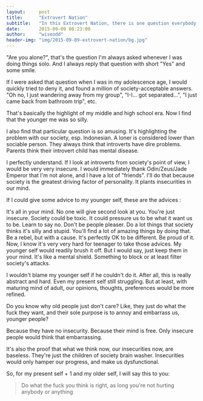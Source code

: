 ```yaml
---
layout:     post
title:      "Extrovert Nation"
subtitle:   "In this Extrovert Nation, there is one question everybody asks when you're doing things solo."
date:       2015-09-09 08:23:00
author:     "wiseodd"
header-img: "img/2015-09-09-extrovert-nation/bg.jpg"
---
```


"Are you alone?", that's the question I'm always asked whenever I was doing things solo. And I always reply that question with short "Yes" and some smile.

If I were asked that question when I was in my adolescence age, I would quickly tried to deny it, and found a million of society-acceptable answers. "Oh no, I just wandering away from my group", "I-I... got separated...", "I just came back from bathroom trip", etc.

That's basically the highlight of my middle and high school era. Now I find that the younger me was so silly.

I also find that particular question is so amusing. It's highlighting the problem with our society, esp. Indonesian. A loner is considered lower than sociable person. They always think that introverts have dire problems. Parents think their introvert child has mental disease.

I perfectly understand. If I look at introverts from society's point of view, I would be very very insecure. I would immediately thank Odin/Zeus/Jade Emperor that I'm not alone, and I have a lot of "friends". I'll do that because society is the greatest driving factor of personality. It plants insecurities in our mind.

If I could give some advice to my younger self, these are the advices :

It's all in your mind. No one will give second look at you. You're just insecure.
Society could be toxic. It could pressure us to be what it want us to be.
Learn to say no. Don't be people pleaser.
Do a lot things that society thinks it's silly and stupid. You'll find a lot of amazing things by doing that.
Be a rebel, but with a cause.
It's perfectly OK to be different. Be proud of it.
Now, I know it's very very hard for teenager to take those advices. My younger self would readily brush it off. But I would say, just keep them in your mind. It's like a mental shield. Something to block or at least filter society's attacks.

I wouldn't blame my younger self if he couldn't do it. After all, this is really abstract and hard. Even my present self still struggling. But at least, with maturing mind of adult, our opinions, thoughts, preferences would be more refined.

Do you know why old people just don't care? Like, they just do what the fuck they want, and their sole purpose is to annoy and embarrass us, younger people?

Because they have no insecurity. Because their mind is free. Only insecure people would think that embarrassing.

It's also the proof that what we think now, our insecurities now, are baseless. They're just the children of society brain washer. Insecurities would only hamper our progress, and make us dysfunctional.

So, for my present self + 1 and my older self, I will say this to you: 

<blockquote>Do what the fuck you think is right, as long you're not hurting anybody or anything</blockquote>
